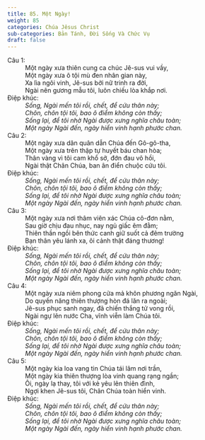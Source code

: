 ```yaml
---
title: 85. Một Ngày!
weight: 85
categories: Chúa Jêsus Christ
sub-categories: Bản Tánh, Đời Sống Và Chức Vụ
draft: false
---
```

<dl><dt>Câu 1:</dt><dd data-verse="1">Một ngày xưa thiên cung ca chúc Jê-sus vui vầy, <br/>Một ngày xưa ô tội mù đen nhân gian này, <br/>Xa lìa ngôi vinh, Jê-sus bởi nữ trinh ra đời, <br/>Ngài nên gương mẫu tôi, luôn chiếu lòa khắp nơi. </dd><dt>Điệp khúc:</dt><dd data-chorus="1"><em>Sống, Ngài mến tôi rồi, chết, để cứu thân này; <br/>Chôn, chôn tội tôi, bao ô điểm không còn thấy; <br/>Sống lại, để tôi nhờ Ngài được xưng nghĩa châu toàn; <br/>Một ngày Ngài đến, ngày hiển vinh hạnh phước chan. </em></dd><dt>Câu 2:</dt><dd data-verse="2">Một ngày xưa dân quân dẫn Chúa đến Gô-gô-tha, <br/>Một ngày xưa trên thập tự huyết báu chan hòa; <br/>Thân vàng vì tôi cam khổ sở, đớn đau vô hồi, <br/>Ngài thật Chân Chúa, ban ân điển chuộc cứu tôi. </dd><dt>Điệp khúc:</dt><dd data-chorus="1"><em>Sống, Ngài mến tôi rồi, chết, để cứu thân này; <br/>Chôn, chôn tội tôi, bao ô điểm không còn thấy; <br/>Sống lại, để tôi nhờ Ngài được xưng nghĩa châu toàn; <br/>Một ngày Ngài đến, ngày hiển vinh hạnh phước chan. </em></dd><dt>Câu 3:</dt><dd data-verse="3">Một ngày xưa nơi thâm viên xác Chúa cô-đơn nằm, <br/>Sau giờ chịu đau nhục, nay ngủ giấc êm đằm; <br/>Thiên thần ngồi bên thức canh giữ suốt cả đêm trường <br/>Bạn thân yêu lánh xa, ôi cảnh thật đáng thương! </dd><dt>Điệp khúc:</dt><dd data-chorus="1"><em>Sống, Ngài mến tôi rồi, chết, để cứu thân này; <br/>Chôn, chôn tội tôi, bao ô điểm không còn thấy; <br/>Sống lại, để tôi nhờ Ngài được xưng nghĩa châu toàn; <br/>Một ngày Ngài đến, ngày hiển vinh hạnh phước chan. </em></dd><dt>Câu 4:</dt><dd data-verse="4">Một ngày xưa niêm phong cửa mả khôn phương ngăn Ngài, <br/>Do quyền năng thiên thượng hòn đá lăn ra ngoài; <br/>Jê-sus phục sanh ngay, đã chiến thắng tử vong rồi, <br/>Ngài ngự lên nước Cha, vĩnh viễn làm Chúa tôi. </dd><dt>Điệp khúc:</dt><dd data-chorus="1"><em>Sống, Ngài mến tôi rồi, chết, để cứu thân này; <br/>Chôn, chôn tội tôi, bao ô điểm không còn thấy; <br/>Sống lại, để tôi nhờ Ngài được xưng nghĩa châu toàn; <br/>Một ngày Ngài đến, ngày hiển vinh hạnh phước chan. </em></dd><dt>Câu 5:</dt><dd data-verse="5">Một ngày kia loa vang tin Chúa tái lâm nơi trần, <br/>Một ngày kia thiên thượng lòa vinh quang rạng ngần; <br/>Ôi, ngày lạ thay, tôi với kẻ yêu lên thiên đình, <br/>Ngợi khen Jê-sus tôi, Chân Chúa toàn hiển vinh. </dd><dt>Điệp khúc:</dt><dd data-chorus="1"><em>Sống, Ngài mến tôi rồi, chết, để cứu thân này; <br/>Chôn, chôn tội tôi, bao ô điểm không còn thấy; <br/>Sống lại, để tôi nhờ Ngài được xưng nghĩa châu toàn; <br/>Một ngày Ngài đến, ngày hiển vinh hạnh phước chan. </em></dd></dl>